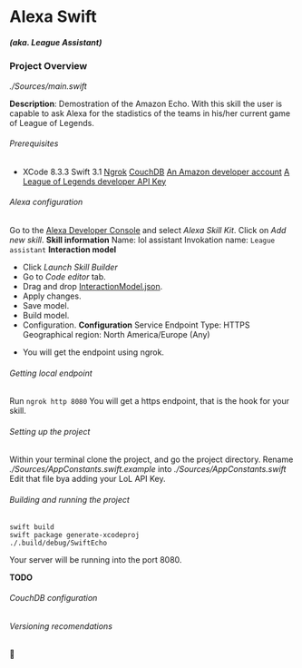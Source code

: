 # Alexa Swift
##### (aka. League Assistant)

### Project Overview
_./Sources/main.swift_

**Description**: Demostration of the Amazon Echo. With this skill the user is capable to ask Alexa for the stadistics of the teams in his/her current game of League of Legends.

###### Prerequisites
- XCode 8.3.3
Swift 3.1
[Ngrok](https://ngrok.com/)
[CouchDB](http://couchdb.apache.org/)
[An Amazon developer account](https://developer.amazon.com/)
[A League of Legends developer API Key](https://developer.riotgames.com/)

###### Alexa configuration
Go to the [Alexa Developer Console](https://developer.amazon.com/edw/home.html#/) and select _Alexa Skill Kit_.
Click on _Add new skill_.
**Skill information**
Name: lol assistant
Invokation name: `League assistant`
**Interaction model**
- Click _Launch Skill Builder_
- Go to _Code editor_ tab.
- Drag and drop [InteractionModel.json](./InteractionModel.json).
- Apply changes.
- Save model.
- Build model.
- Configuration.
**Configuration**
Service Endpoint Type: HTTPS
Geographical region: North America/Europe (Any)
* You will get the endpoint using ngrok.

###### Getting local endpoint
Run
`ngrok http 8080`
You will get a https endpoint, that is the hook for your skill.

###### Setting up the project
Within your terminal clone the project, and go the project directory.
Rename _./Sources/AppConstants.swift.example_ into _./Sources/AppConstants.swift_
Edit that file bya adding your LoL API Key.

###### Building and running the project
```
swift build
swift package generate-xcodeproj
./.build/debug/SwiftEcho
```
Your server will be running into the port 8080.

**TODO**
###### CouchDB configuration
###### Versioning recomendations

🍻
